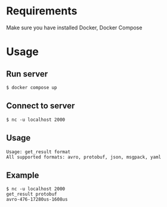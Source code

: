 # Requirements

Make sure you have installed Docker, Docker Compose

# Usage

## Run server

```
$ docker compose up
```

## Connect to server

```
$ nc -u localhost 2000
```

## Usage

```
Usage: get_result format
All supported formats: avro, protobuf, json, msgpack, yaml
```

## Example
```
$ nc -u localhost 2000
get_result protobuf
avro-476-17280us-1608us
```


